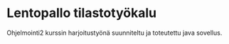 # Lentopallo tilastotyökalu
Ohjelmointi2 kurssin harjoitustyönä suunniteltu ja toteutettu java sovellus.

